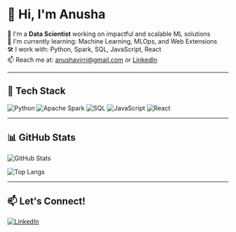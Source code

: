 # 👋 Hi, I'm Anusha

🎯 I'm a **Data Scientist** working on impactful and scalable ML solutions  
🌱 I'm currently learning: Machine Learning, MLOps, and Web Extensions  
🛠️ I work with: Python, Spark, SQL, JavaScript, React  
📫 Reach me at: anushavirri@gmail.com or [LinkedIn](https://linkedin.com/in/anushavirri)

---

## 🧰 Tech Stack
![Python](https://img.shields.io/badge/-Python-333333?style=flat&logo=python)
![Apache Spark](https://img.shields.io/badge/-Apache%20Spark-333333?style=flat&logo=apachespark&logoColor=E25A1C)
![SQL](https://img.shields.io/badge/-SQL-333333?style=flat&logo=postgresql&logoColor=336791)
![JavaScript](https://img.shields.io/badge/-JavaScript-333333?style=flat&logo=javascript)
![React](https://img.shields.io/badge/-React-333333?style=flat&logo=react)

---

## 📊 GitHub Stats
![GitHub Stats](https://github-readme-stats.vercel.app/api?username=vi-anusha&include_all_commits=true&show_icons=true&theme=radical&hide=stars&cache_seconds=60)

![Top Langs](https://github-readme-stats.vercel.app/api/top-langs/?username=vi-anusha&layout=compact&theme=radical)

---

## 📫 Let's Connect!
[![LinkedIn](https://img.shields.io/badge/-LinkedIn-0077B5?style=flat&logo=linkedin&logoColor=white)](https://linkedin.com/in/anushavirri)
